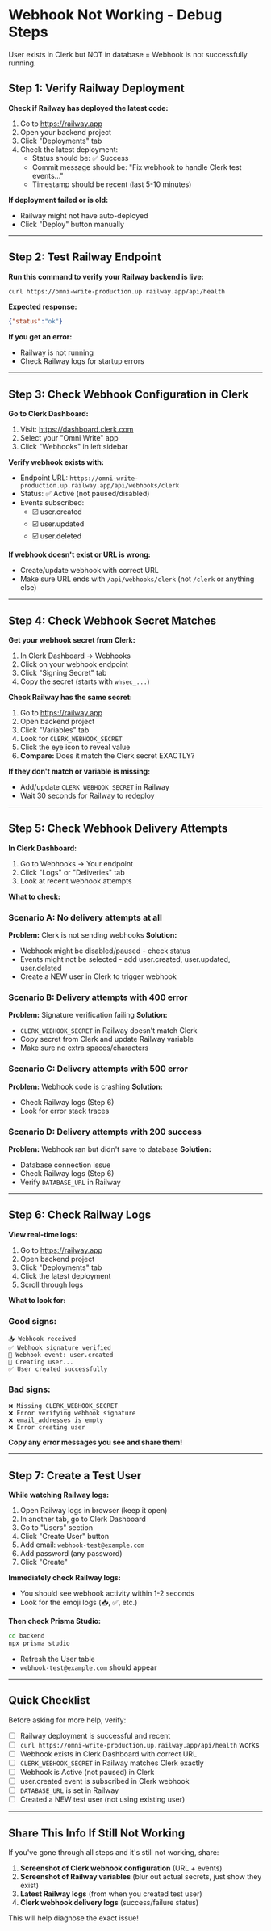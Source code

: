 # Webhook Not Working - Debug Steps

User exists in Clerk but NOT in database = Webhook is not successfully running.

## Step 1: Verify Railway Deployment

**Check if Railway has deployed the latest code:**

1. Go to https://railway.app
2. Open your backend project
3. Click "Deployments" tab
4. Check the latest deployment:
   - Status should be: ✅ Success
   - Commit message should be: "Fix webhook to handle Clerk test events..."
   - Timestamp should be recent (last 5-10 minutes)

**If deployment failed or is old:**
- Railway might not have auto-deployed
- Click "Deploy" button manually

---

## Step 2: Test Railway Endpoint

**Run this command to verify your Railway backend is live:**

```bash
curl https://omni-write-production.up.railway.app/api/health
```

**Expected response:**
```json
{"status":"ok"}
```

**If you get an error:**
- Railway is not running
- Check Railway logs for startup errors

---

## Step 3: Check Webhook Configuration in Clerk

**Go to Clerk Dashboard:**

1. Visit: https://dashboard.clerk.com
2. Select your "Omni Write" app
3. Click "Webhooks" in left sidebar

**Verify webhook exists with:**
- Endpoint URL: `https://omni-write-production.up.railway.app/api/webhooks/clerk`
- Status: ✅ Active (not paused/disabled)
- Events subscribed:
  - ☑️ user.created
  - ☑️ user.updated
  - ☑️ user.deleted

**If webhook doesn't exist or URL is wrong:**
- Create/update webhook with correct URL
- Make sure URL ends with `/api/webhooks/clerk` (not `/clerk` or anything else)

---

## Step 4: Check Webhook Secret Matches

**Get your webhook secret from Clerk:**

1. In Clerk Dashboard → Webhooks
2. Click on your webhook endpoint
3. Click "Signing Secret" tab
4. Copy the secret (starts with `whsec_...`)

**Check Railway has the same secret:**

1. Go to https://railway.app
2. Open backend project
3. Click "Variables" tab
4. Look for `CLERK_WEBHOOK_SECRET`
5. Click the eye icon to reveal value
6. **Compare:** Does it match the Clerk secret EXACTLY?

**If they don't match or variable is missing:**
- Add/update `CLERK_WEBHOOK_SECRET` in Railway
- Wait 30 seconds for Railway to redeploy

---

## Step 5: Check Webhook Delivery Attempts

**In Clerk Dashboard:**

1. Go to Webhooks → Your endpoint
2. Click "Logs" or "Deliveries" tab
3. Look at recent webhook attempts

**What to check:**

### Scenario A: No delivery attempts at all
**Problem:** Clerk is not sending webhooks
**Solution:**
- Webhook might be disabled/paused - check status
- Events might not be selected - add user.created, user.updated, user.deleted
- Create a NEW user in Clerk to trigger webhook

### Scenario B: Delivery attempts with 400 error
**Problem:** Signature verification failing
**Solution:**
- `CLERK_WEBHOOK_SECRET` in Railway doesn't match Clerk
- Copy secret from Clerk and update Railway variable
- Make sure no extra spaces/characters

### Scenario C: Delivery attempts with 500 error
**Problem:** Webhook code is crashing
**Solution:**
- Check Railway logs (Step 6)
- Look for error stack traces

### Scenario D: Delivery attempts with 200 success
**Problem:** Webhook ran but didn't save to database
**Solution:**
- Database connection issue
- Check Railway logs (Step 6)
- Verify `DATABASE_URL` in Railway

---

## Step 6: Check Railway Logs

**View real-time logs:**

1. Go to https://railway.app
2. Open backend project
3. Click "Deployments" tab
4. Click the latest deployment
5. Scroll through logs

**What to look for:**

### Good signs:
```
📥 Webhook received
✅ Webhook signature verified
📨 Webhook event: user.created
🔄 Creating user...
✅ User created successfully
```

### Bad signs:
```
❌ Missing CLERK_WEBHOOK_SECRET
❌ Error verifying webhook signature
❌ email_addresses is empty
❌ Error creating user
```

**Copy any error messages you see and share them!**

---

## Step 7: Create a Test User

**While watching Railway logs:**

1. Open Railway logs in browser (keep it open)
2. In another tab, go to Clerk Dashboard
3. Go to "Users" section
4. Click "Create User" button
5. Add email: `webhook-test@example.com`
6. Add password (any password)
7. Click "Create"

**Immediately check Railway logs:**
- You should see webhook activity within 1-2 seconds
- Look for the emoji logs (📥, ✅, etc.)

**Then check Prisma Studio:**
```bash
cd backend
npx prisma studio
```
- Refresh the User table
- `webhook-test@example.com` should appear

---

## Quick Checklist

Before asking for more help, verify:

- [ ] Railway deployment is successful and recent
- [ ] `curl https://omni-write-production.up.railway.app/api/health` works
- [ ] Webhook exists in Clerk Dashboard with correct URL
- [ ] `CLERK_WEBHOOK_SECRET` in Railway matches Clerk exactly
- [ ] Webhook is Active (not paused) in Clerk
- [ ] user.created event is subscribed in Clerk webhook
- [ ] `DATABASE_URL` is set in Railway
- [ ] Created a NEW test user (not using existing user)

---

## Share This Info If Still Not Working

If you've gone through all steps and it's still not working, share:

1. **Screenshot of Clerk webhook configuration** (URL + events)
2. **Screenshot of Railway variables** (blur out actual secrets, just show they exist)
3. **Latest Railway logs** (from when you created test user)
4. **Clerk webhook delivery logs** (success/failure status)

This will help diagnose the exact issue!
